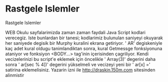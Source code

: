 # Rastgele Islemler


Rastgele Islemler



  WEB Okulu sayfalarimizda zaman zaman faydali Java Script kodlari verecegiz. Iste bunlardan bir tanesi; kodlarimiz bulunulan saniyeyi okuyarak her saniyede degisik bir Murphy kuralini ekrana getiriyor. ' AR' degiskeniyle kaç adet kural oldugu tanimlandiktan sonra, kural Getmessge fonksiyonuna ataniyor ve fonksiyon <BODY...> tag'inin içerisinden çagriliyor. Kendi vecizelerinizi bu script'e eklemek için öncelikle ' Array(3)' degerini daha sonra ' ar[sec % 4])' degerini yükselmeli ve vecizeyi yeni bir ' ar[x] =' satirina eklemelisiniz.                <HTML><HEAD><TITLE>Rastgele Vecizeler</TITLE><SCRIPT LANGUAGE=' JavaScript' ><!--function getMessage() {var ar = new Array(3)ar[0] = ' HiÃ§ bir is gÃ¶rÃ¼ndÃ¼gÃ¼ kadar kolay degildir.'ar[1] = ' Her is tahmin ettiginizden Ã§ok vakit alir.'ar[2] = ' Yanlis gitme olasiligi olan her is yanlis gider.'ar[3] = ' Bir takim islerin yanlis gitme olasiligi varsa size en Ã§ok zarar verecek olani yanlis gider.'var now = new Date()var sec = now.getSeconds()alert(' Murphy Kanunu:\r' + ar[sec % 4])}//--></SCRIPT></HEAD><BODY onLoad=' getMessage()' ></BODY></HTML>             Yazarin izni ile http://draskin.150m.com sitesinden alinmistir




